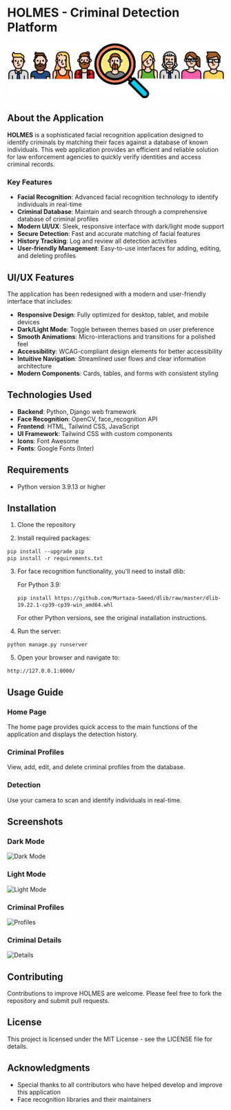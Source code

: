 # HOLMES - Criminal Detection Platform

![HOLMES Logo](static/img/logo.png)

## About the Application

**HOLMES** is a sophisticated facial recognition application designed to identify criminals by matching their faces against a database of known individuals. This web application provides an efficient and reliable solution for law enforcement agencies to quickly verify identities and access criminal records.

### Key Features

- **Facial Recognition**: Advanced facial recognition technology to identify individuals in real-time
- **Criminal Database**: Maintain and search through a comprehensive database of criminal profiles
- **Modern UI/UX**: Sleek, responsive interface with dark/light mode support
- **Secure Detection**: Fast and accurate matching of facial features
- **History Tracking**: Log and review all detection activities
- **User-friendly Management**: Easy-to-use interfaces for adding, editing, and deleting profiles

## UI/UX Features

The application has been redesigned with a modern and user-friendly interface that includes:

- **Responsive Design**: Fully optimized for desktop, tablet, and mobile devices
- **Dark/Light Mode**: Toggle between themes based on user preference
- **Smooth Animations**: Micro-interactions and transitions for a polished feel
- **Accessibility**: WCAG-compliant design elements for better accessibility
- **Intuitive Navigation**: Streamlined user flows and clear information architecture
- **Modern Components**: Cards, tables, and forms with consistent styling

## Technologies Used

- **Backend**: Python, Django web framework
- **Face Recognition**: OpenCV, face_recognition API
- **Frontend**: HTML, Tailwind CSS, JavaScript
- **UI Framework**: Tailwind CSS with custom components
- **Icons**: Font Awesome
- **Fonts**: Google Fonts (Inter)

## Requirements

- Python version 3.9.13 or higher

## Installation

1. Clone the repository

2. Install required packages:
```
pip install --upgrade pip
pip install -r requirements.txt
```

3. For face recognition functionality, you'll need to install dlib:

   For Python 3.9:
   ```
   pip install https://github.com/Murtaza-Saeed/dlib/raw/master/dlib-19.22.1-cp39-cp39-win_amd64.whl
   ```

   For other Python versions, see the original installation instructions.

4. Run the server:
```
python manage.py runserver
```

5. Open your browser and navigate to:
```
http://127.0.0.1:8000/
```

## Usage Guide

### Home Page
The home page provides quick access to the main functions of the application and displays the detection history.

### Criminal Profiles
View, add, edit, and delete criminal profiles from the database.

### Detection
Use your camera to scan and identify individuals in real-time.

## Screenshots

### Dark Mode
![Dark Mode](Website_Screenshots/dark_mode.png)

### Light Mode
![Light Mode](Website_Screenshots/light_mode.png)

### Criminal Profiles
![Profiles](Website_Screenshots/profiles.png)

### Criminal Details
![Details](Website_Screenshots/details.png)

## Contributing

Contributions to improve HOLMES are welcome. Please feel free to fork the repository and submit pull requests.

## License

This project is licensed under the MIT License - see the LICENSE file for details.

## Acknowledgments

- Special thanks to all contributors who have helped develop and improve this application
- Face recognition libraries and their maintainers